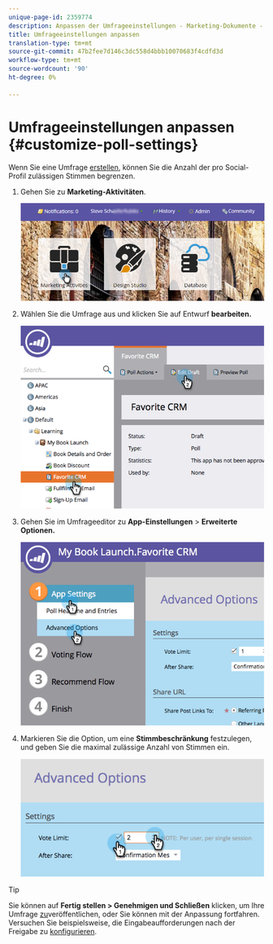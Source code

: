 ```yaml
---
unique-page-id: 2359774
description: Anpassen der Umfrageeinstellungen - Marketing-Dokumente - Produktdokumentation
title: Umfrageeinstellungen anpassen
translation-type: tm+mt
source-git-commit: 47b2fee7d146c3dc558d4bbb10070683f4cdfd3d
workflow-type: tm+mt
source-wordcount: '90'
ht-degree: 0%

---
```



# Umfrageeinstellungen anpassen {#customize-poll-settings}

Wenn Sie eine Umfrage [erstellen](create-a-poll.md), können Sie die Anzahl der pro Social-Profil zulässigen Stimmen begrenzen.

1. Gehen Sie zu **Marketing-Aktivitäten**.

   ![](assets/login-marketing-activities.png)

1. Wählen Sie die Umfrage aus und klicken Sie auf Entwurf **bearbeiten.**

   ![](assets/image2014-9-19-10-3a56-3a37.png)

1. Gehen Sie im Umfrageeditor zu **App-Einstellungen** > **Erweiterte Optionen.**

   ![](assets/image2014-9-19-10-3a56-3a44.png)

1. Markieren Sie die Option, um eine **Stimmbeschränkung** festzulegen, und geben Sie die maximal zulässige Anzahl von Stimmen ein.

   ![](assets/image2014-9-19-10-3a56-3a54.png)

>[!TIP]
>
>Sie können auf **Fertig stellen > Genehmigen und Schließen** klicken, um Ihre Umfrage [zu](publish-a-poll.md)veröffentlichen, oder Sie können mit der Anpassung fortfahren. Versuchen Sie beispielsweise, die Eingabeaufforderungen nach der Freigabe zu [konfigurieren](../../../../product-docs/demand-generation/social/configuring-social-actions/configure-after-share-prompts.md).

